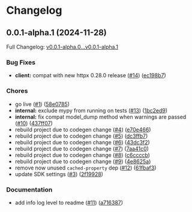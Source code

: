 # Changelog

## 0.0.1-alpha.1 (2024-11-28)

Full Changelog: [v0.0.1-alpha.0...v0.0.1-alpha.1](https://github.com/hiteshchoudhary/freeapi-pythonsdk/compare/v0.0.1-alpha.0...v0.0.1-alpha.1)

### Bug Fixes

* **client:** compat with new httpx 0.28.0 release ([#14](https://github.com/hiteshchoudhary/freeapi-pythonsdk/issues/14)) ([ec198b7](https://github.com/hiteshchoudhary/freeapi-pythonsdk/commit/ec198b712566c3dc9138aedc4b36e9d1e72147d3))


### Chores

* go live ([#1](https://github.com/hiteshchoudhary/freeapi-pythonsdk/issues/1)) ([58e0785](https://github.com/hiteshchoudhary/freeapi-pythonsdk/commit/58e07857f590c6681b88e0104411603dc46192cb))
* **internal:** exclude mypy from running on tests ([#13](https://github.com/hiteshchoudhary/freeapi-pythonsdk/issues/13)) ([1bc2ed9](https://github.com/hiteshchoudhary/freeapi-pythonsdk/commit/1bc2ed965db9d62f8f1f4848a6e8e80f61501592))
* **internal:** fix compat model_dump method when warnings are passed ([#10](https://github.com/hiteshchoudhary/freeapi-pythonsdk/issues/10)) ([437ff07](https://github.com/hiteshchoudhary/freeapi-pythonsdk/commit/437ff0792df1947d181dd2d1df719f7001c2fdad))
* rebuild project due to codegen change ([#4](https://github.com/hiteshchoudhary/freeapi-pythonsdk/issues/4)) ([e70e466](https://github.com/hiteshchoudhary/freeapi-pythonsdk/commit/e70e466f3af6fe5995c9b3f375ea92de14c14b47))
* rebuild project due to codegen change ([#5](https://github.com/hiteshchoudhary/freeapi-pythonsdk/issues/5)) ([dc3ffb7](https://github.com/hiteshchoudhary/freeapi-pythonsdk/commit/dc3ffb7e82c00e97ed7678c1376f46b3d09844f9))
* rebuild project due to codegen change ([#6](https://github.com/hiteshchoudhary/freeapi-pythonsdk/issues/6)) ([43dc3f2](https://github.com/hiteshchoudhary/freeapi-pythonsdk/commit/43dc3f236beacd07414df0fd3842f9b14537fae1))
* rebuild project due to codegen change ([#7](https://github.com/hiteshchoudhary/freeapi-pythonsdk/issues/7)) ([7aa41c0](https://github.com/hiteshchoudhary/freeapi-pythonsdk/commit/7aa41c0bcf9896433603abd16ef48ce09ba1281a))
* rebuild project due to codegen change ([#8](https://github.com/hiteshchoudhary/freeapi-pythonsdk/issues/8)) ([c6ccccb](https://github.com/hiteshchoudhary/freeapi-pythonsdk/commit/c6ccccb7ac826f36e6b64f84f43b790f4fff288b))
* rebuild project due to codegen change ([#9](https://github.com/hiteshchoudhary/freeapi-pythonsdk/issues/9)) ([4e8625a](https://github.com/hiteshchoudhary/freeapi-pythonsdk/commit/4e8625aee16290d310a1ad1abcf14f9b006d6fe7))
* remove now unused `cached-property` dep ([#12](https://github.com/hiteshchoudhary/freeapi-pythonsdk/issues/12)) ([61fbaf3](https://github.com/hiteshchoudhary/freeapi-pythonsdk/commit/61fbaf361a7a1f0d31ed7ee96901dd9bcb8baef8))
* update SDK settings ([#3](https://github.com/hiteshchoudhary/freeapi-pythonsdk/issues/3)) ([2f19928](https://github.com/hiteshchoudhary/freeapi-pythonsdk/commit/2f19928285fa072ed09d1be713be20d92f2dbcf1))


### Documentation

* add info log level to readme ([#11](https://github.com/hiteshchoudhary/freeapi-pythonsdk/issues/11)) ([a716387](https://github.com/hiteshchoudhary/freeapi-pythonsdk/commit/a7163872df25f1a9c8c3d67a48c672d7964ce974))
